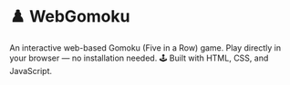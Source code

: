 # ♟️ WebGomoku
An interactive web-based Gomoku (Five in a Row) game. 
Play directly in your browser — no installation needed. 
🕹️ Built with HTML, CSS, and JavaScript.
